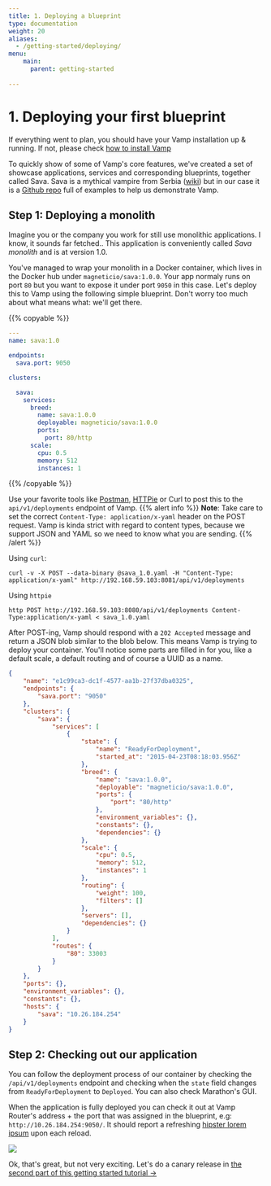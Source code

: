 ```yaml
---
title: 1. Deploying a blueprint
type: documentation
weight: 20
aliases:
  - /getting-started/deploying/
menu:
    main:
      parent: getting-started
    
---
```


# 1. Deploying your first blueprint

If everything went to plan, you should have your Vamp installation up & running. If not, please check [how to install
Vamp](/getting-started/)

To quickly show of some of Vamp's core features, we've created a set of showcase applications, services and corresponding blueprints, together called Sava. Sava is a mythical vampire from Serbia ([wiki](http://en.wikipedia.org/wiki/Sava_Savanovi%C4%87)) but in our case it is a [Github repo](https://github.com/magneticio/sava) full of examples to help us demonstrate Vamp.

## Step 1: Deploying a monolith

Imagine you or the company you work for still use monolithic applications. I know, it sounds far fetched..
This application is conveniently called *Sava monolith* and is at version 1.0.  

You've managed to wrap your monolith in a Docker container, which lives in the Docker hub under `magneticio/sava:1.0.0`. Your app normaly runs on port `80` but you want to expose it under port `9050` in this case. Let's deploy this to Vamp using the following simple blueprint. Don't worry too much about what means what: we'll get there.

{{% copyable %}}
```yaml
---
name: sava:1.0

endpoints:
  sava.port: 9050

clusters:

  sava:
    services:
      breed:
        name: sava:1.0.0
        deployable: magneticio/sava:1.0.0
        ports:
          port: 80/http
      scale:
        cpu: 0.5       
        memory: 512  
        instances: 1
```
{{% /copyable %}}

Use your favorite tools like [Postman](https://www.getpostman.com/), [HTTPie](https://github.com/jakubroztocil/httpie) or Curl to post this to the `api/v1/deployments` endpoint of Vamp. 
{{% alert info %}}
**Note**: Take care to set the correct `Content-Type: application/x-yaml` header on the POST request. Vamp is kinda
strict with regard to content types, because we support JSON and YAML so we need to know what you are sending. 
{{% /alert %}} 

Using `curl`:

```
curl -v -X POST --data-binary @sava_1.0.yaml -H "Content-Type: application/x-yaml" http://192.168.59.103:8081/api/v1/deployments
```

Using `httpie`

```
http POST http://192.168.59.103:8080/api/v1/deployments Content-Type:application/x-yaml < sava_1.0.yaml
```

After POST-ing, Vamp should respond with a `202 Accepted` message and return a JSON blob similar to the blob 
below. This means Vamp is trying to deploy your container. You'll notice some parts are filled in for you,
like a default scale, a default routing and of course a UUID as a name.

```json
{
    "name": "e1c99ca3-dc1f-4577-aa1b-27f37dba0325",
    "endpoints": {
        "sava.port": "9050"
    },
    "clusters": {
        "sava": {
            "services": [
                {
                    "state": {
                        "name": "ReadyForDeployment",
                        "started_at": "2015-04-23T08:18:03.956Z"
                    },
                    "breed": {
                        "name": "sava:1.0.0",
                        "deployable": "magneticio/sava:1.0.0",
                        "ports": {
                            "port": "80/http"
                        },
                        "environment_variables": {},
                        "constants": {},
                        "dependencies": {}
                    },
                    "scale": {
                        "cpu": 0.5,
                        "memory": 512,
                        "instances": 1
                    },
                    "routing": {
                        "weight": 100,
                        "filters": []
                    },
                    "servers": [],
                    "dependencies": {}
                }
            ],
            "routes": {
                "80": 33003
            }
        }
    },
    "ports": {},
    "environment_variables": {},
    "constants": {},
    "hosts": {
        "sava": "10.26.184.254"
    }
}
```
## Step 2: Checking out our application

You can follow the deployment process of our container by checking the `/api/v1/deployments` endpoint and checking when the `state` field changes from `ReadyForDeployment` to `Deployed`. You can also check Marathon's GUI.

When the application is fully deployed you can check it out at Vamp Router's address + the port that was assigned in the blueprint, e.g: `http://10.26.184.254:9050/`. It should report a refreshing [hipster lorem ipsum](http://hipsterjesus.com/) upon each reload.

![](/img/screenshots/monolith1.png)

Ok, that's great, but not very exciting. Let's do a canary release in [the second part of this getting started tutorial →](/documentation/getting-started/canary-release/)


